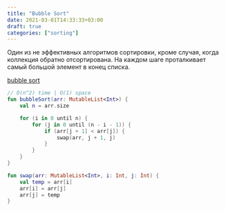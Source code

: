 ```yaml
---
title: "Bubble Sort"
date: 2021-03-01T14:33:33+03:00
draft: true
categories: ["sorting"]
---
```


Один из не эффективных алгоритмов сортировки, кроме случая, когда коллекция обратно отсортирована.
На каждом шаге проталкивает самый большой элемент в конец списка.

[bubble sort](https://github.com/solairerove/algs4-leprosorium/blob/master/src/main/kotlin/com/github/solairerove/algs4/leprosorium/sorting/BubbleSort.kt)

```kotlin
// O(n^2) time | O(1) space
fun bubbleSort(arr: MutableList<Int>) {
    val n = arr.size

    for (i in 0 until n) {
        for (j in 0 until (n - i - 1)) {
            if (arr[j + 1] < arr[j]) {
                swap(arr, j + 1, j)
            }
        }
    }
}

fun swap(arr: MutableList<Int>, i: Int, j: Int) {
    val temp = arr[i]
    arr[i] = arr[j]
    arr[j] = temp
}
```

